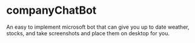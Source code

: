 # companyChatBot
An easy to implement microsoft bot that can give you up to date weather, stocks, and take screenshots and place them on desktop for you. 
